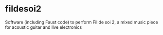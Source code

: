# fildesoi2
Software (including Faust code) to perform Fil de soi 2, a mixed music piece for acoustic guitar and live electronics 
